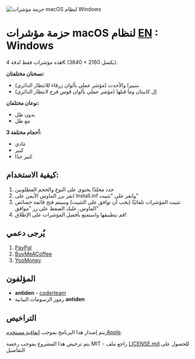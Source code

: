 ![حزمة مؤشرات macOS لنظام Windows](https://github.com/antiden/macOS-cursors-for-Windows/blob/main/screenshot.jpg)

# حزمة مؤشرات macOS لنظام [EN](https://github.com/vfggf95565/macOS-cursors-for-Windows) : Windows 
هذه مؤشرات فقط لدقة 4K (3840 × 2160 بكسل).

**نسختان مختلفتان:**
- سييرا والأحدث (مؤشر عملي بألوان زرقاء للانتظار الدائري)
- إل كابيتان وما قبلها (مؤشر عملي بألوان قوس قزح لانتظار الدائري)

**نوعان مختلفان:**
- بدون ظل
- مع ظل

**3 أحجام مختلفة:**
- عادي
- كبير
- كبير جدًا

## كيفية الاستخدام:

1. حدد مجلدًا يحتوي على النوع والحجم المطلوبين
2. انقر بزر الماوس الأيمن على Install.inf وانقر على "تثبيت"
3. تثبيت المؤشرات تلقائيًا (يجب أن توافق على التثبيت) وسيتم فتح قائمة خصائص الماوس. عليك الضغط على زر "موافق"
4. قم بتطبيقها واستمتع بأفضل المؤشرات على الإطلاق!

## يُرجى دعمي

1. [PayPal](https://paypal.me/antiden?country.x=RU&locale.x=en_US)
2. [BuyMeACoffee](https://www.buymeacoffee.com/antiden)
3. [YooMoney](https://yoomoney.ru/to/41001275586164)

## المؤلفون

* **antiden** - [coderteam](https://coderteam.ru)
* رموز الرسومات البيانية **antiden**

## التراخيص

يتم إصدار هذا البرنامج بموجب [اتفاقية مستخدم Apple](http://images.apple.com/legal/sla/docs/OSX1011.pdf).

يتم ترخيص هذا المشروع بموجب رخصة MIT - راجع ملف [LICENSE.md](https://rem.mit-license.org/) للحصول على التفاصيل
